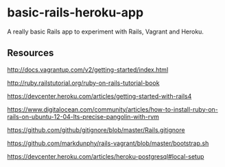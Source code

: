 basic-rails-heroku-app
======================

A really basic Rails app to experiment with Rails, Vagrant and Heroku.

Resources
---------

http://docs.vagrantup.com/v2/getting-started/index.html

http://ruby.railstutorial.org/ruby-on-rails-tutorial-book

https://devcenter.heroku.com/articles/getting-started-with-rails4

https://www.digitalocean.com/community/articles/how-to-install-ruby-on-rails-on-ubuntu-12-04-lts-precise-pangolin-with-rvm

https://github.com/github/gitignore/blob/master/Rails.gitignore

https://github.com/markdunphy/rails-vagrant/blob/master/bootstrap.sh

https://devcenter.heroku.com/articles/heroku-postgresql#local-setup